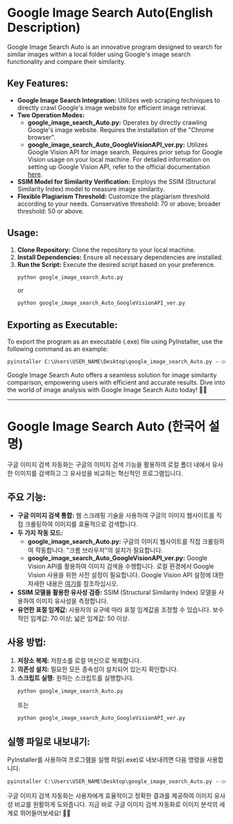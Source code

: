 # Google Image Search Auto(English Description)

Google Image Search Auto is an innovative program designed to search for similar images within a local folder using Google's image search functionality and compare their similarity.

## Key Features:
- **Google Image Search Integration:** Utilizes web scraping techniques to directly crawl Google's image website for efficient image retrieval.
- **Two Operation Modes:**
  - **google_image_search_Auto.py:** Operates by directly crawling Google's image website. Requires the installation of the "Chrome browser".
  - **google_image_search_Auto_GoogleVisionAPI_ver.py:** Utilizes Google Vision API for image search. Requires prior setup for Google Vision usage on your local machine. For detailed information on setting up Google Vision API, refer to the official documentation [here](https://cloud.google.com/vision/docs/detecting-web?hl=ko).
- **SSIM Model for Similarity Verification:** Employs the SSIM (Structural Similarity Index) model to measure image similarity.
- **Flexible Plagiarism Threshold:** Customize the plagiarism threshold according to your needs. Conservative threshold: 70 or above; broader threshold: 50 or above.

## Usage:
1. **Clone Repository:** Clone the repository to your local machine.
2. **Install Dependencies:** Ensure all necessary dependencies are installed.
3. **Run the Script:** Execute the desired script based on your preference.
   ```python
   python google_image_search_Auto.py
   ```
   or
   ```python
   python google_image_search_Auto_GoogleVisionAPI_ver.py
   ```

## **Exporting as Executable:**
To export the program as an executable (.exe) file using PyInstaller, use the following command as an example:

```cmd
pyinstaller C:\Users\USER_NAME\Desktop\google_image_search_Auto.py --onefile --hidden-import os --hidden-import time --hidden-import datetime --hidden-import urllib.request --hidden-import shutil --hidden-import pandas --hidden-import numpy --hidden-import requests --hidden-import pillow --hidden-import selenium --hidden-import io --hidden-import scikit-image --hidden-import PIL.ExifTags --hidden-import multiprocessing --hidden-import opencv-python
```



Google Image Search Auto offers a seamless solution for image similarity comparison, empowering users with efficient and accurate results. 
Dive into the world of image analysis with Google Image Search Auto today! 📸✨


------
# Google Image Search Auto (한국어 설명)

구글 이미지 검색 자동화는 구글의 이미지 검색 기능을 활용하여 로컬 폴더 내에서 유사한 이미지를 검색하고 그 유사성을 비교하는 혁신적인 프로그램입니다.

## 주요 기능:
- **구글 이미지 검색 통합:** 웹 스크래핑 기술을 사용하여 구글의 이미지 웹사이트를 직접 크롤링하여 이미지를 효율적으로 검색합니다.
- **두 가지 작동 모드:**
  - **google_image_search_Auto.py:** 구글의 이미지 웹사이트를 직접 크롤링하여 작동합니다. "크롬 브라우저"의 설치가 필요합니다.
  - **google_image_search_Auto_GoogleVisionAPI_ver.py:** Google Vision API를 활용하여 이미지 검색을 수행합니다. 로컬 환경에서 Google Vision 사용을 위한 사전 설정이 필요합니다. Google Vision API 설정에 대한 자세한 내용은 [여기](https://cloud.google.com/vision/docs/detecting-web?hl=ko)를 참조하십시오.
- **SSIM 모델을 활용한 유사성 검증:** SSIM (Structural Similarity Index) 모델을 사용하여 이미지 유사성을 측정합니다.
- **유연한 표절 임계값:** 사용자의 요구에 따라 표절 임계값을 조정할 수 있습니다. 보수적인 임계값: 70 이상; 넓은 임계값: 50 이상.

## 사용 방법:
1. **저장소 복제:** 저장소를 로컬 머신으로 복제합니다.
2. **의존성 설치:** 필요한 모든 종속성이 설치되어 있는지 확인합니다.
3. **스크립트 실행:** 원하는 스크립트를 실행합니다.
   ```python
   python google_image_search_Auto.py
   ```
   또는
      ```python
   python google_image_search_Auto_GoogleVisionAPI_ver.py
   ```
## 실행 파일로 내보내기:
PyInstaller를 사용하여 프로그램을 실행 파일(.exe)로 내보내려면 다음 명령을 사용합니다.
```cmd
pyinstaller C:\Users\USER_NAME\Desktop\google_image_search_Auto.py --onefile --hidden-import os --hidden-import time --hidden-import datetime --hidden-import urllib.request --hidden-import shutil --hidden-import pandas --hidden-import numpy --hidden-import requests --hidden-import pillow --hidden-import selenium --hidden-import io --hidden-import scikit-image --hidden-import PIL.ExifTags --hidden-import multiprocessing --hidden-import opencv-python
```

구글 이미지 검색 자동화는 사용자에게 효율적이고 정확한 결과를 제공하여 이미지 유사성 비교를 원활하게 도와줍니다. 
지금 바로 구글 이미지 검색 자동화로 이미지 분석의 세계로 뛰어들어보세요! 📸✨


   
